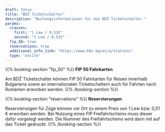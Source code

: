 ```yaml
---
draft: false
title: "BDŽ Ticketschalter"
description: "Buchungsinformationen für die BDŽ Ticketschalter."
params:
  classes:
    first: "1 Lew / 0,51€"
    second: "1 Lew / 0,51€"
  fip_50: true
  reservations: true
  additional_info_link: "https://www.bdz.bg/en/a/stations"
  type: "onsite"
---
```


{{% booking-section "fip_50" %}}
**FIP 50 Fahrkarten**

Am BDŽ Ticketschalter können FIP 50 Fahrkarten für Reisen innerhalb Bulgariens sowie an internationalen Ticketschaltern auch für Fahrten nach Rumänien erworben werden.
{{% /booking-section %}}

{{% booking-section "reservations" %}}
**Reservierungen**

Reservierungen für Züge können vor Ort zu einem Preis von 1 Lew bzw. 0,51 € erworben werden. Bei Nutzung eines FIP Freifahrtscheins muss dieser dafür vorgelegt werden. Die Nummer des Freifahrtscheins wird dann mit auf das Ticket gedruckt.
{{% /booking-section %}}
